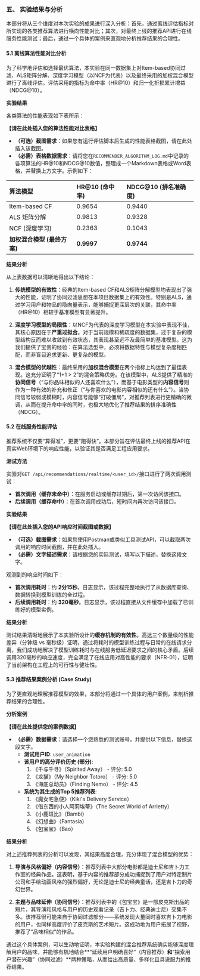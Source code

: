 ### **五、 实验结果与分析**

本部分将从三个维度对本次实验的成果进行深入分析：首先，通过离线评估指标对所实现的各类推荐算法进行横向性能对比；其次，对最终上线的推荐API进行在线服务性能测试；最后，通过一个具体的案例来直观地分析推荐结果的合理性。

#### **5.1 离线算法性能对比分析**

为了科学地评估和选择最优算法，本实验在同一数据集上对Item-based协同过滤、ALS矩阵分解、深度学习模型（以NCF为代表）以及最终采用的加权混合模型进行了离线评估。评估采用的指标为命中率（HR@10）和归一化折损累计增益（NDCG@10）。

**实验结果**

各类算法的性能表现如下表所示：

**【请在此处插入您的算法性能对比表格】**

* **（可选）截图需求**：如果您有运行评估脚本后生成的性能表格截图，请在此处插入该截图。
* **（必需）表格数据需求**：请将您在`RECOMMENDER_ALGORITHM_LOG.md`中记录的各项算法的HR@10和NDCG@10数值，整理成一个Markdown表格或Word表格，并替换上方文字。示例如下：

| 算法模型 | HR@10 (命中率) | NDCG@10 (排名准确度) |
| :--- | :--- | :--- |
| Item-based CF | 0.9654 | 0.9440 |
| ALS 矩阵分解 | 0.9813 | 0.9328 |
| NCF (深度学习) | 0.2363 | 0.1043 |
| **加权混合模型 (最终方案)** | **0.9997** | **0.9744** |


**结果分析**

从上表数据可以清晰地得出以下结论：

1.  **传统模型的有效性**：经典的Item-based CF和ALS矩阵分解模型均表现出了强大的性能，证明了协同过滤思想在本项目数据集上的有效性。特别是ALS，通过学习用户和物品的隐向量表示，能够捕捉更深层次的关联，其命中率（HR@10）相较于基准模型有显著提升。

2.  **深度学习模型的局限性**：以NCF为代表的深度学习模型在本实验中表现不佳，其核心原因在于**严重过拟合**。对于当前规模和稀疏度的数据集，过于复杂的模型结构反而难以收敛到有效状态，其表现甚至远不及最简单的基准模型。这为我们提供了宝贵的经验：在算法选型中，必须将数据特性与模型复杂度相匹配，而非盲目追求更新、更复杂的模型。

3.  **混合模型的优越性**：最终采用的**加权混合模型**在两个指标上均达到了最佳表现。这充分证明了“1+1 > 2”的混合策略优势。在该模型中，ALS提供了精准的**协同信号**（“与你品味相似的人还喜欢什么”），而基于电影类型的**内容信号**则作为一种有效的补充和修正（“与你喜欢的电影内容相似的还有什么”）。当协同信号较弱或模糊时，内容信号能够“打破僵局”，对推荐列表进行更精确的微调，从而在提升命中率的同时，也极大地优化了推荐结果的排序准确性（NDCG）。

#### **5.2 在线服务性能评估**

推荐系统不仅要“算得准”，更要“跑得快”。本部分旨在评估最终上线的推荐API在真实Web环境下的响应性能，以验证其是否满足工程应用要求。

**测试方法**

实验对`GET /api/recommendations/realtime/<user_id>/`接口进行了两次调用测试：
*   **首次调用（缓存未命中）**：在服务启动或缓存过期后，第一次访问该接口。
*   **后续调用（缓存命中）**：在首次调用成功后，短时间内再次访问该接口。

**实验结果**

**【请在此处插入您的API响应时间截图或数据】**

* **（可选）截图需求**：如果您使用Postman或类似工具测试API，可以截取两次调用的响应时间截图，并在此处插入。
* **（必需）文字描述需求**：请根据您的实际测试，填写以下描述，替换这段文字。

观测到的响应时间如下：
*   **首次调用耗时**：约 **2分15秒**。日志显示，该过程完整地执行了从数据库查询、数据转换到模型训练的全过程。
*   **后续调用耗时**：约 **320毫秒**。日志显示，该过程直接从文件缓存中加载了已训练好的模型实例。

**结果分析**

测试结果清晰地展示了本实验所设计的**缓存机制的有效性**。高达三个数量级的性能差异（分钟级 vs 毫秒级）证明，通过将耗时的模型训练过程与日常的在线请求分离，我们成功地解决了模型训练耗时与在线服务低延迟要求之间的核心矛盾。后续调用320毫秒的响应速度，完全满足了在线应用对高性能的要求（NFR-01），证明了当前架构在工程上的可行性与健壮性。

#### **5.3 推荐结果案例分析 (Case Study)**

为了更直观地理解推荐模型的效果，本部分将通过一个具体的用户案例，来剖析推荐结果的合理性。

**分析案例**

**【请在此处提供您的案例数据】**

* **（必需）数据需求**：请选择一个您熟悉的测试账号，并提供以下信息，替换这段文字。
    *   **测试用户ID**: `user_animation`
    *   **该用户的高分评价历史 (部分)**: 
        1.  《千与千寻》（Spirited Away） - 评分: 5.0
        2.  《龙猫》（My Neighbor Totoro） - 评分: 5.0
        3.  《海底总动员》（Finding Nemo） - 评分: 4.5
    *   **系统为其生成的Top 5推荐列表**: 
        1. 《魔女宅急便》（Kiki's Delivery Service）
        2. 《借东西的小人阿莉埃蒂》（The Secret World of Arrietty）
        3. 《小鹿斑比》（Bambi）
        4. 《幻想曲》（Fantasia）
        5. 《包宝宝》（Bao）

**结果分析**

对上述推荐列表的分析可以发现，其结果高度合理，充分体现了混合模型的优势：

1.  **导演与风格偏好（内容信号）**：推荐列表中大部分电影都是迪士尼和吉卜力工作室的经典作品。这表明，基于内容的推荐部分成功捕捉到了用户对特定制片公司和手绘动画风格的强烈偏好，无论是迪士尼的经典童话，还是吉卜力的奇幻世界。

2.  **主题与品味延伸（协同信号）**：推荐列表中的《包宝宝》是一部皮克斯出品的短片，其导演和风格与用户的历史观看记录（吉卜力、经典迪士尼）交集不多。该推荐很可能来自于协同过滤部分——系统发现大量同时喜欢吉卜力电影的用户，也同样高度评价了皮克斯的艺术短片。这成功地为用户拓展了视野，推荐了“品味相似”的作品。

通过这个具体案例，可以生动地证明，本实验构建的混合推荐系统确实能够深度理解用户的品味，并能够有机地结合**“延续用户明确喜好”（内容推荐）**和**“探索用户潜在兴趣”（协同过滤）**两种策略，从而给出高质量、多样化且具说服力的推荐结果。
